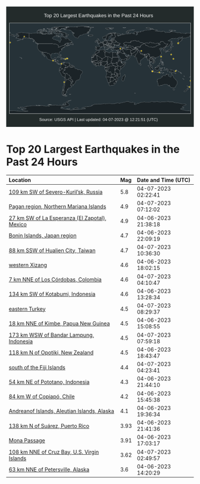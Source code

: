 ![Map](./map.png)

# Top 20 Largest Earthquakes in the Past 24 Hours

| Location | Mag | Date and Time (UTC) |
|:---|:---|:---|
| [109 km SW of Severo-Kuril’sk, Russia](https://earthquake.usgs.gov/earthquakes/eventpage/us6000k2kk) | 5.8 | 04-07-2023 02:22:41 |
| [Pagan region, Northern Mariana Islands](https://earthquake.usgs.gov/earthquakes/eventpage/us6000k2lv) | 4.9 | 04-07-2023 07:12:02 |
| [27 km SW of La Esperanza (El Zapotal), Mexico](https://earthquake.usgs.gov/earthquakes/eventpage/us6000k2j4) | 4.9 | 04-06-2023 21:38:18 |
| [Bonin Islands, Japan region](https://earthquake.usgs.gov/earthquakes/eventpage/us6000k2ju) | 4.7 | 04-06-2023 22:09:19 |
| [88 km SSW of Hualien City, Taiwan](https://earthquake.usgs.gov/earthquakes/eventpage/us6000k2mr) | 4.7 | 04-07-2023 10:36:30 |
| [western Xizang](https://earthquake.usgs.gov/earthquakes/eventpage/us6000k2hq) | 4.6 | 04-06-2023 18:02:15 |
| [7 km NNE of Los Córdobas, Colombia](https://earthquake.usgs.gov/earthquakes/eventpage/us6000k2l9) | 4.6 | 04-07-2023 04:10:47 |
| [134 km SW of Kotabumi, Indonesia](https://earthquake.usgs.gov/earthquakes/eventpage/us6000k2dt) | 4.6 | 04-06-2023 13:28:34 |
| [eastern Turkey](https://earthquake.usgs.gov/earthquakes/eventpage/us6000k2m4) | 4.5 | 04-07-2023 08:29:37 |
| [18 km NNE of Kimbe, Papua New Guinea](https://earthquake.usgs.gov/earthquakes/eventpage/us6000k2ff) | 4.5 | 04-06-2023 15:08:55 |
| [173 km WSW of Bandar Lampung, Indonesia](https://earthquake.usgs.gov/earthquakes/eventpage/us6000k2m1) | 4.5 | 04-07-2023 07:59:18 |
| [118 km N of Opotiki, New Zealand](https://earthquake.usgs.gov/earthquakes/eventpage/us6000k2hy) | 4.5 | 04-06-2023 18:43:47 |
| [south of the Fiji Islands](https://earthquake.usgs.gov/earthquakes/eventpage/us6000k2ld) | 4.4 | 04-07-2023 04:23:41 |
| [54 km NE of Pototano, Indonesia](https://earthquake.usgs.gov/earthquakes/eventpage/us6000k2jd) | 4.3 | 04-06-2023 21:44:10 |
| [84 km W of Copiapó, Chile](https://earthquake.usgs.gov/earthquakes/eventpage/us6000k2gx) | 4.2 | 04-06-2023 15:45:38 |
| [Andreanof Islands, Aleutian Islands, Alaska](https://earthquake.usgs.gov/earthquakes/eventpage/us6000k2i9) | 4.1 | 04-06-2023 19:36:34 |
| [138 km N of Suárez, Puerto Rico](https://earthquake.usgs.gov/earthquakes/eventpage/pr2023096001) | 3.93 | 04-06-2023 21:41:36 |
| [Mona Passage](https://earthquake.usgs.gov/earthquakes/eventpage/pr2023096000) | 3.91 | 04-06-2023 17:03:17 |
| [108 km NNE of Cruz Bay, U.S. Virgin Islands](https://earthquake.usgs.gov/earthquakes/eventpage/pr2023097000) | 3.62 | 04-07-2023 02:49:57 |
| [63 km NNE of Petersville, Alaska](https://earthquake.usgs.gov/earthquakes/eventpage/ak0234f01qd2) | 3.6 | 04-06-2023 14:20:29 |
